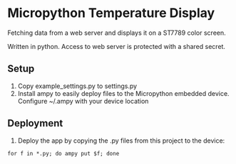 # Micropython Temperature Display

Fetching data from a web server and displays it on a ST7789 color screen.

Written in python. Access to web server is protected with a shared secret.

## Setup

1. Copy example_settings.py to settings.py
2. Install ampy to easily deploy files to the Micropython embedded device. Configure ~/.ampy with your device location

## Deployment
1. Deploy the app by copying the .py files from this project to the device:
```
for f in *.py; do ampy put $f; done
```
